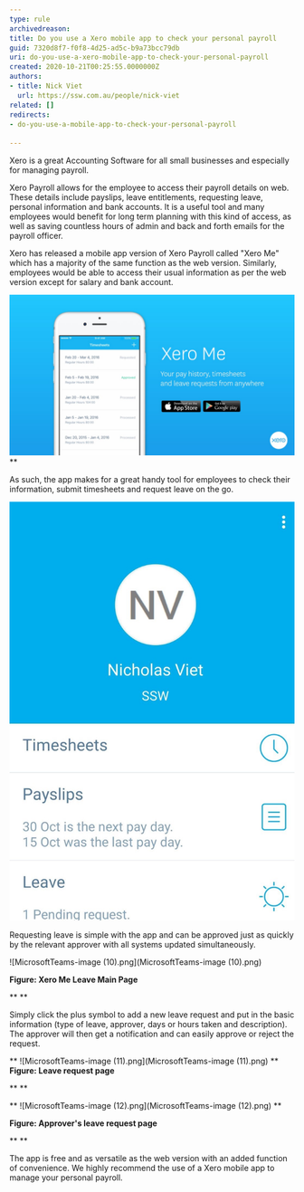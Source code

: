 ```yaml
---
type: rule
archivedreason: 
title: Do you use a Xero mobile app to check your personal payroll
guid: 7320d8f7-f0f8-4d25-ad5c-b9a73bcc79db
uri: do-you-use-a-xero-mobile-app-to-check-your-personal-payroll
created: 2020-10-21T00:25:55.0000000Z
authors:
- title: Nick Viet
  url: https://ssw.com.au/people/nick-viet
related: []
redirects:
- do-you-use-a-mobile-app-to-check-your-personal-payroll

---
```


Xero is a great Accounting Software for all small businesses and especially for managing payroll. 




Xero Payroll allows for the employee to access their payroll details on web. These details include payslips, leave entitlements, requesting leave, personal information and bank accounts. It is a useful tool and many employees would benefit for long term planning with this kind of access, as well as saving countless hours of admin and back and forth emails for the payroll officer.




Xero has released a mobile app version of Xero Payroll called "Xero Me" which has a majority of the same function as the web version. Similarly, employees would be able to access their usual information as per the web version except for salary and bank account. 




![Xero Me app available on iOS and Android](578347254_1280x720.jpg)
** 


As such, the app makes for a great handy tool for employees to check their information, submit timesheets and request leave on the go. 



![Xero Me homepage - complete timesheets, request leave and check payslips on the go](abc.png)



Requesting leave is simple with the app and can be approved just as quickly by the relevant approver with all systems updated simultaneously. 






![MicrosoftTeams-image (10).png](MicrosoftTeams-image (10).png)


 **Figure: Xero Me Leave Main Page** 

 **
** 

Simply click the plus symbol to add a new leave request and put in the basic information (type of leave, approver, days or hours taken and description). The approver will then get a notification and can easily approve or reject the request.


  **
![MicrosoftTeams-image (11).png](MicrosoftTeams-image (11).png)
** **Figure: Leave request page** 


 **
** 

 **
![MicrosoftTeams-image (12).png](MicrosoftTeams-image (12).png)
** 

 **Figure: Approver's leave request page** 

 **
** 

The app is free and as versatile as the web version with an added function of convenience. We highly recommend the use of a Xero mobile app to manage your personal payroll. 
















<!--endintro-->
